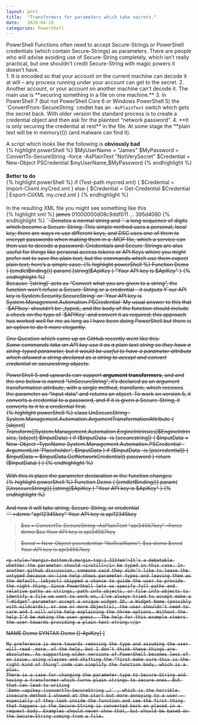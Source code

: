 ```yaml
---
layout: post
title:  "Transformers for parameters which take secrets."
date:   2020-04-10
categories: PowerShell
---
```


<p style="margin-bottom:0">PowerShell Functions often need to accept Secure-Strings or PowerShell credentials (which contain Secure-Strings) as parameters. There are people who will advise avoiding use of Secure-String completely, which isn’t really practical, but one shouldn’t credit Secure-String with magic powers it doesn’t have.</p>
1.  It is encoded so that your account on the current machine can decode it at will – any process running under your account can get to the secret.
2.  Another account, or your account on another machine can’t decode it. The main use is **securing something in a file on one machine.**
3.  In PowerShell 7 (but not PowerShell Core 6 or Windows PowerShell 5) the `ConvertFrom-SecureString` cmdlet has an <code>&#8209;AsPlainText</code> switch which gets the secret back. With older version the standard process is to create a credential object and then ask for the plaintext “network password”.
4.  **It is only securing the credential at rest** in the file. At some stage the **plain text will be in memory(()) (and malware can find it).

<p style="margin-bottom:0">A script which looks like the following is <b>obviously bad</b></p>
{% highlight powerShell %}
$MyUserName = "James"
$MyPassword = ConvertTo-SecureString -force -AsPlainText "NotVerySecret"
$Credential = New-Object PSCredential $myUserName,$MyPassword
{% endhighlight %}
<p style="margin-bottom:0;margin-top:1.3334em"><b>Better to do</b></p>
{% highlight powerShell %}
if (Test-path mycred.xml)  {
       $Credential = Import-Clixml myCred.xml
}
else {
       $Credential = Get-Credential
       $Credential | Export-CliXML my.cred.xml
}
{% endhighlight %}
<p style="margin-bottom:0;margin-top:1.3334em">In the resulting XML file you might see something like this</p>
{% highlight xml %}
<Props>
<S N="UserName">james</S>
<SS N="Password">01000000d08c9ddf011 … 395d4060</SS>
</Props>
{% endhighlight %}
`<S>` Denotes a normal string and `<SS>` a long sequence of digits which become a Secure-String. This simple method uses a personal, local key; there are ways ro use different keys, and DSC uses one of them to encrypt passwords when making them in a .MOF file, which a service can then use to decode a password.    
Credentials and Secure-Strings are also useful for things like personal access tokens or API Keys where you might prefer not to save the plain text, but the commands which use them expect plain text; here’s a simple case:
{% highlight powerShell %}
Function Demo {
    [cmdletBinding()]
    param(
        [string]$ApiKey
    )
    "Your API key is $ApiKey"
}
{% endhighlight %}
<br/>Because `[string]` acts as “Convert what you are given to a string”, the function won’t refuse a Secure-String or a credential - it outputs
Y`our API key is System.Security.SecureString` or `Your API key is System.Management.Automation.PSCredential`    
My usual answer to this that `$APIkey` shouldn’t be _typed_ and the body of the function should include a check on the type of `$APIKey` and convert it as required; this approach has worked well for me as long as I have been doing PowerShell but there is an option to do it more elegantly.

One Question which came up on GitHub recently went like this:    
_Some commands take an API key use it as a plain text string so they have a string-typed parameter, but it would be useful to have a parameter attribute which allowed a string declared as a string to accept and convert credential or securestring objects._

<p style="margin-bottom:0">PowerShell 5 and upwards can support <b>argument transformers</b>, and and the one below is named “UnSecureString”, it’s declared as an argument transformation attribute, with a single method, transform, which receives the parameter as “Input data” and returns an object. To work on version 5, it converts a credential to a password, and if it is given a Secure-String, it converts to it to a credential first.</p>
{% highlight powerShell %}
class UnSecureString : System.Management.Automation.ArgumentTransformationAttribute  {
    [object] Transform([System.Management.Automation.EngineIntrinsics]$EngineIntrinsics, [object] $InputData) {
        if ($InputData -is [securestring]) {
            $InputData =  New-Object -TypeName System.Management.Automation.PSCredential -ArgumentList 'Placeholder', $InputData
        }
        if ($InputData -is  [pscredential]) {
            $InputData =  $InputData.GetNetworkCredential().password
        }
        return ($InputData)
    }
}
{% endhighlight %}
<p style="margin-bottom:0;margin-top:1.3334em">With this in place the parameter declaration in the function changes:</p>
{% highlight powerShell %}
Function Demo {
    [cmdletBinding()]
    param(
        [UnsecureString()]
        [string]$ApiKey
    )
    "Your API key is $ApiKey"
}
{% endhighlight %}
<p style="margin-bottom:0;margin-top:1.3334em">And now it will take string, Secure-String, or credential</p>
```
>demo "api12345key"
 Your API key is api12345key

>$ss = ConvertTo-SecureString -AsPlainText "api34567key" -Force
>demo $ss
 Your API key is api34567key

>$cred = New-Object pscredential "NoRealName", $ss
>demo $cred
 Your API key is api34567key
```
<p style="margin-bottom:0;margin-top:1.3334em">It’s a debatable whether the parameter should <i>still</i> be typed in this case. In another github discussion, someone said they didn’t like to leave the untyped because on-line help shows parameter types and leaving them as the default, [object] skipped a chance to guide the user to provide the right thing. Since PowerShell lets us specify full paths and relative paths as strings, path info objects, or file info objects to identify a file we want to work on, I’ve always tried to accept make a “-Widget” parameter accept a unique widget ID, a Widget Name (possibly with wildcards), or one or more Object(s), the user shouldn’t need to care and I will write help explaining the three options. Without the help I’d be making the user guess.  The help for this example steers the user towards providing a plain text string:</p>
```
 NAME
    Demo
 SYNTAX
    Demo [[-ApiKey] <string>]
```
My preference is more towards removing the type and assuming the user will read _more_ of the help, but I don’t think these things are absolutes. As supporting older versions of PowerShell becomes less of an issue, using classes and shifting the “first make sure this is the right kind of thing” code can simplify the function body, which is a plus.
There is a case for changing the parameter type to Secure-String and having a transformer which turns plain strings to secure ones. But that can lead to writing
`Demo –apikey (convertTo-SecureString …)` , which is the horrible insecure method I showed at the start but more annoying to a user – especially if they look inside the function and see the first thing that happens is the Secure-String is converted back an placed in a request body. Examples should never show that, but should be based on the Secure-String coming from a file.

